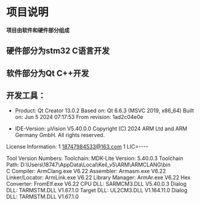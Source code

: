# 项目说明
**项目由软件和硬件部分组成** 
## 硬件部分为stm32 C语言开发
## 软件部分为Qt C++开发


## 开发工具：
- Product: Qt Creator 13.0.2
Based on: Qt 6.6.3 (MSVC 2019, x86_64)
Built on: Jun  5 2024 07:17:53
From revision: 1ad2c04e0e


- IDE-Version:
μVision V5.40.0.0
Copyright (C) 2024 ARM Ltd and ARM Germany GmbH. All rights reserved.

License Information:
1 18747984533@163.com
1
LIC=----

Tool Version Numbers:
Toolchain:        MDK-Lite  Version: 5.40.0.3
Toolchain Path:    D:\Users\18747\AppData\Local\Keil_v5\ARM\ARMCLANG\bin\
C Compiler:         ArmClang.exe        V6.22
Assembler:          Armasm.exe        V6.22
Linker/Locator:     ArmLink.exe        V6.22
Library Manager:    ArmAr.exe        V6.22
Hex Converter:      FromElf.exe        V6.22
CPU DLL:               SARMCM3.DLL          V5.40.0.3
Dialog DLL:         TARMSTM.DLL          V1.67.1.0
Target DLL:             UL2CM3.DLL           V1.164.11.0
Dialog DLL:         TARMSTM.DLL          V1.67.1.0



